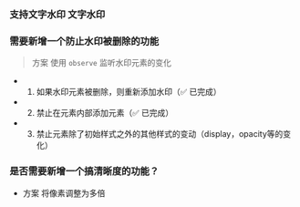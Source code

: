 ### 支持文字水印 文字水印

### 需要新增一个防止水印被删除的功能

> 方案 使用 `observe` 监听水印元素的变化

- 1. 如果水印元素被删除，则重新添加水印（✅ 已完成）

- 2. 禁止在元素内部添加元素（✅ 已完成）

- 3. 禁止元素除了初始样式之外的其他样式的变动（display，opacity等的变化）

### 是否需要新增一个搞清晰度的功能？

- 方案 将像素调整为多倍
